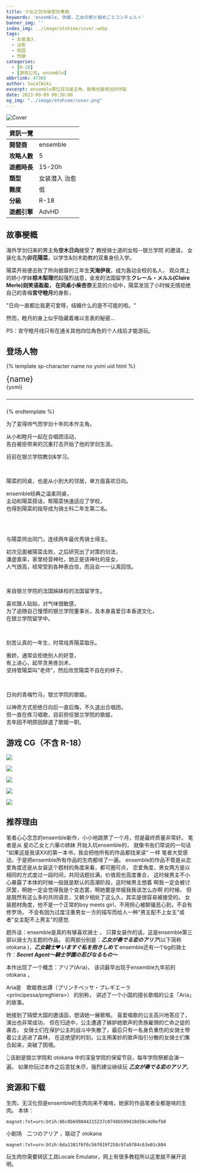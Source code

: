 ```yaml
---
title: 少女之剑与秘密协奏曲
keywords: 'ensemble, 伪娘，乙女の剣と秘めごとコンチェルト'
banner_img: ''
index_img: ../image/otohime/cover.webp
tags:
  - 女装潜入
  - 治愈
  - 校园
  - 伪娘
categories:
  - [R-18]
  - [游戏公司, ensemble]
abbrlink: 47365
author: SacalWiki
excerpt: ensemble首位双马尾主角，剧情也是相当的炸裂
date: 2023-09-09 00:30:00
og_img: "../image/otohime/cover.png"
---
```


![Cover](../image/otohime/cover.png)

| 資訊一覽     |                 |
| :----------- | :------------------------------------ |
| **開發商**   | ensemble |
| **攻略人數** |   5     |
| **遊戲時長** | 15-20h |
| **類型**     | 女装潜入 治愈       |
| **難度**     |  低  |
| **分級**     | R-18      |
| **遊戲引擎**   |     AdvHD       |


## 故事梗概

海外学剑归来的男主角**空木日向**接受了 教授骑士道的女校--银兰学院 的邀请，
女装化名为**卯花陽菜**，以学生&剑术助教的双重身份入学。

陽菜开局便击败了所向披靡的三年生**天海伊夜**，成为轰动全校的名人，
观众席上的娇小学妹**椋木梨理**燃起强烈战意，金发的法国留学生**クレール・メルル(Claire Merle)**则笑语盈盈，
在同桌**小柴杏奈**无意的介绍中，陽菜发现了小时候无情拒绝自己的青梅**宮守睦月**的身影，

"日向一直都比我更可爱呀，结婚什么的是不可能的啦。"

然而，睦月的身上似乎隐藏着难以言表的秘密...

PS：宮守睦月线只有在通关其他四位角色的个人线后才能游玩。

## 登场人物

<style>
  .charname {
    font-size: 150%;
  }
  .namearea hr {
    margin: 1.5rem 0;
  }
  .sp-character img, .img-shade {
    filter: drop-shadow(0 0 6px #000c);
  }
  .sp-character {
    border-radius: 20px;
    overflow: hidden;
    box-shadow: 0 5px 11px 0 rgb(0 0 0 / 18%), 0 4px 15px 0 rgb(0 0 0 / 15%);

    -webkit-backdrop-filter: blur(1px);
    backdrop-filter: blur(1px);
    
    background-color: var(--chara-card-color);
    
    /* background-color: transparent;
    background-image: var(--this-bg);
    background-position: center;
    background-repeat: no-repeat;
    background-size: cover; */

  }
  .sp-character .char-overlay {
    background-color: var(--chara-card-color);
    min-height: 400px;
    background-image: var(--right-bg);
    background-repeat: no-repeat;
    background-position: top 0px right calc(100% * 0.3 - 130px);
    background-size: auto 480px;

    margin: 0;
    padding: 0;
  }
  :root { /* 配色 */
    --chara-card-color: #ffffffcf;
  }
  [data-user-color-scheme='dark'] {
    --chara-card-color: #1a1a1aa6;
  }
  @media screen and (max-width: 767px) {
    .namearea hr {
      margin: 1rem 0;
    }
    .pc-left {
      -webkit-backdrop-filter: blur(3px);
      backdrop-filter: blur(3px);
      
      background: var(--chara-card-color);
      transition: opacity 0.3s;
    }
    .pc-left.touch {
      opacity: 0.1;
    }
    .sp-character {
     /*background: unset;*/
      /*-webkit-backdrop-filter: unset;
    backdrop-filter: unset;*/
    }
    .sp-character .char-overlay {
      min-height: unset;
      /* background-size: contain;*/
      background-position: top 0px right 0px; 
    }
    :root { /* 配色 */
      --chara-card-color: #ffffff87;
    }
    [data-user-color-scheme='dark'] {
      --chara-card-color: #1a1a1aa6;
    }
  }
</style>

{% template sp-character name no yomi uid html %}
<div class={`row sp-character ${uid}`} style={`--this-bg: url(../image/otohime/chars/${no}b.webp)`}>
  <div class="col-12 char-overlay row" style={`--right-bg: url(../image/otohime/chars/${no}.webp)`}>
    <div class="pc-left col-12 col-md-8">
      <div class="namearea col-12 pt-2">
        <div class="charname font-serif font-weight-bold font-italic">
          {name}
        </div>
        <div class="yomi font-italic">
          {yomi}
        </div>
        <hr />
      </div>
      <div class="infoarea col-12" html={html}>
      </div>  
    </div>
  </div>  
</div>
{% endtemplate %}

<sp-character no=0 name="卯花 陽菜" yomi="unohana hina" uid="hina">
  <p>
   为了变得帅气而学剑十年的本作主角。<br>
  </p>
  <p>
   从小和睦月一起在合唱团活动，<br>
   告白被拒带来的沉重打击开始了他的学剑生涯。<br>
  </p>
  <p>
   目前在银兰学院教剑&学习。<br>
  </p>
</sp-character>
<br>
<sp-character no=1 name="小柴 杏奈" yomi="koshiba anna" uid="anna">
  <p>
   陽菜的同桌，也是从小到大的邻居，单方面喜欢日向。
  </p>
  <p>
   ensemble经典之温柔同桌， <br>
   主动和陽菜搭话，帮陽菜快速适应了学校，<br>
   也得到陽菜的指导成为骑士科二年生第二名。 <br>
    <br>
  </p>
</sp-character>
<br>
<sp-character no=2 name="天海 伊夜" yomi="amami iyo" uid="iyo">
  <p>
   与陽菜师出同门，连续两年最优秀骑士得主。
  </p>
  <p>
   初次见面被陽菜击败，之后研究出了对策的剑法，<br>
   谦虚直率，家里经营神社，她正是该神社的巫女，<br>
   人气很高，经常受到各种表白信，而且会一一认真回信。<br>
  </p>
</sp-character>
<br>
<sp-character no=3 name="クレール メルル" yomi="claire merle" uid="claire">
  <p>
   来自银兰学院的法国姊妹校的法国留学生。
  </p>
  <p>
   喜欢跟人贴贴，对气味很敏感，<br>
   为了追随自己憧憬的银兰学院董事长，及本身喜爱日本香道文化，<br>
   在银兰学院留学中。<br>
  </p>
</sp-character>
<br>
<sp-character no=4 name="椋木 梨理" yomi="mukunoki riri" uid="riri">
  <p>
   刻苦认真的一年生，时常戏弄陽菜取乐。
  </p>
  <p>
   傲娇，通常会拒绝别人的好意，<br>
   有上进心，起早贪黑练剑术，<br>
   坚持管陽菜叫"老师"，然后欣赏陽菜不自在的样子。<br>
  </p>
</sp-character>
<br>
<sp-character no=5 name="宮守 睦月" yomi="miyamori mutsuki" uid="mutsiki">
  <p>
   日向的青梅竹马，银兰学院的歌姬。
  </p>
  <p>
   以神奇方式拒绝日向后一直后悔，不久退出合唱团，<br>
   但一直在练习唱歌，目前担任银兰学院的歌姬，<br>
   去年因不明原因辞退了歌姬一职。<br>
</sp-character>


## 游戏 CG（不含 R-18）

![](../image/otohime/cg/01.webp)

![](../image/otohime/cg/02.webp)

![](../image/otohime/cg/03.webp)

![](../image/otohime/cg/04.webp)

![](../image/otohime/cg/05.webp)


## 推荐理由

笔者心心念念的ensemble新作，小小地跳票了一个月，但是最终质量非常好。
笔者是从 星の乙女と六華の姉妹 开始入坑ensemble的，
就像书虫们常说的一句话 "如果这是我读XX的第一本书，我会把他所有的作品都找来读" 一样
笔者大受感动，于是把ensemble所有作品的生肉都啃了一遍。
ensemble的作品不管是从恋爱角度还是从女装这个题材的角度来看，都可圈可点，
恋爱角度，男女两方是以相同的方式度过一段时间，共同话题拉满，价值观也高度重合，
这时候男主不小心暴露了本体的时候一般就是默认的高潮阶段，这时候男主想着
啊我一定会被讨厌罢，啊她一定会觉得我是个变态罢，啊她要是举报我我该怎么办啊 的时候，
但是既然有这么多的共同语言，又朝夕相处了这么久，其实是很容易被接受的。
女装题材角度，他不是一个正常的boy meets girl，不用担心被聊骚恶心到，不会有修罗场，
不会有因为过度注重男女一方的描写而给人一种"男主配不上女主"或者"女主配不上男主"的感觉.

题外话：ensemble是真的有够喜欢骑士 ，
只算女装作的话，这是ensemble第三部以骑士为主题的作品，
前两部分别是：***乙女が奏でる恋のアリア***(以下简称 otokana )，***乙女騎士♥いますぐ私を抱きしめて***
ensemble还有一个bg的骑士作：***Secret Agent〜騎士学園の忍びなるもの〜***

本作出现了一个概念：アリア(Aria)，
该词最早出现于ensemble九年前的 otokana ，

Aria是　歌姫救出譚（プリンチペッサ・プレギエーラ<principessa/preghiera>） 的别称，
讲述了一个小国的擅长歌唱的公主「Aria」的故事。

她接到了隔壁大国的邀请函，想请她一展歌喉。
喜爱唱歌的公主高兴地答应了，演出也非常成功，
但在归途中，公主遭遇了嫉妒她歌声的贵族雇佣的亡命之徒的袭击，
女骑士们在保护公主的战斗中失散了，最后只有一名身负重伤的女骑士带着公主逃进了森林，
在这绝望的时刻，公主用美妙的歌声指引分散的女骑士们集合起来，突破了困境。

👆该剧是银兰学院和 otokana 中的深皇学院的保留节目，每年学院祭都会演一遍。
如果你玩过本作之后意犹未尽，强烈建议继续玩 ***乙女が奏でる恋のアリア***。


## 资源和下载

生肉，无汉化但是ensemble的生肉向来不难啃，她家的作品笔者全都是啃的生肉。
本体：

```
magnet:?xt=urn:btih:86c0b699844215237c0748b599d10d50c4d0efb0
```
小剧场　二つのアリア ，联动了 otokana
```
magnet:?xt=urn:btih:6da1381f6f6c56f019f258c97a9784c63e01c804
```

玩生肉你需要转区工具Locale Emulator，网上有很多教程所以这里就不展开说明。

<style>
details {
    border: 1px solid #aaa;
    border-radius: 4px;
    padding: .5em .5em 0;
}

summary {
    font-weight: bold;
    margin: -.5em -.5em 0;
    padding: .5em;
}

details[open] {
    padding: .5em;
}

details[open] summary {
    border-bottom: 1px solid #aaa;
    margin-bottom: .5em;
}
</style>

<script>
  //Fluid.utils.setTheme('dark');
  document.addEventListener("DOMContentLoaded", function(){
    let pclefts = document.querySelectorAll('.pc-left');
    pclefts.forEach((el) => {
      el.addEventListener('touchstart', function(){
        el.classList.add('touch');
      })
      el.addEventListener('touchend', function(){
        el.classList.remove('touch');
      })
    });
    //setTimeout(() => Fluid.utils.setTheme('light'), 1000)
  })
</script>
